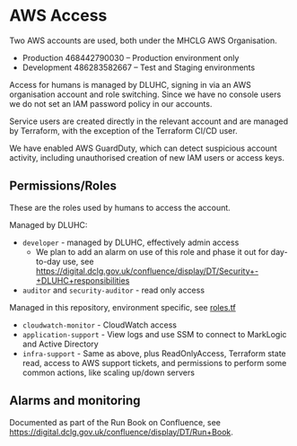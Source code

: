 # AWS Access

Two AWS accounts are used, both under the MHCLG AWS Organisation.

* Production 468442790030 – Production environment only
* Development 486283582667 – Test and Staging environments

Access for humans is managed by DLUHC, signing in via an AWS organisation account and role switching.
Since we have no console users we do not set an IAM password policy in our accounts.

Service users are created directly in the relevant account and are managed by Terraform, with the exception of the Terraform CI/CD user.

We have enabled AWS GuardDuty, which can detect suspicious account activity, including unauthorised creation of new IAM users or access keys.

## Permissions/Roles

These are the roles used by humans to access the account.

Managed by DLUHC:

* `developer` - managed by DLUHC, effectively admin access
  * We plan to add an alarm on use of this role and phase it out for day-to-day use, see <https://digital.dclg.gov.uk/confluence/display/DT/Security+-+DLUHC+responsibilities>
* `auditor` and `security-auditor` - read only access

Managed in this repository, environment specific, see [roles.tf](../../terraform/modules/iam_roles/roles.tf)

* `cloudwatch-monitor` - CloudWatch access
* `application-support` - View logs and use SSM to connect to MarkLogic and Active Directory
* `infra-support` - Same as above, plus ReadOnlyAccess, Terraform state read, access to AWS support tickets, and permissions to perform some common actions, like scaling up/down servers

## Alarms and monitoring

Documented as part of the Run Book on Confluence, see <https://digital.dclg.gov.uk/confluence/display/DT/Run+Book>.
